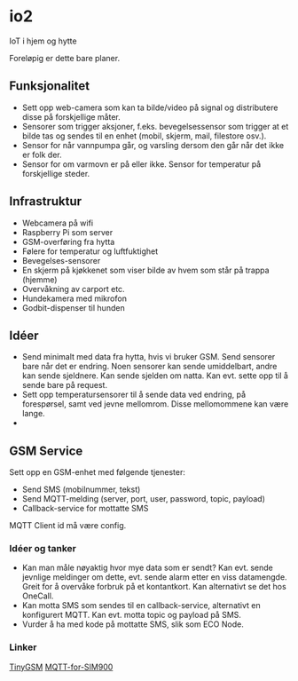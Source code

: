 # io2
IoT i hjem og hytte

Foreløpig er dette bare planer.

## Funksjonalitet

* Sett opp web-camera som kan ta bilde/video på signal og distributere disse på forskjellige måter.
* Sensorer som trigger aksjoner, f.eks. bevegelsessensor som trigger at et bilde tas og sendes til en enhet (mobil, skjerm, mail, filestore osv.).
* Sensor for når vannpumpa går, og varsling dersom den går når det ikke er folk der.
* Sensor for om varmovn er på eller ikke.
Sensor for temperatur på forskjellige steder.

## Infrastruktur

* Webcamera på wifi
* Raspberry Pi som server
* GSM-overføring fra hytta
* Følere for temperatur og luftfuktighet
* Bevegelses-sensorer
* En skjerm på kjøkkenet som viser bilde av hvem som står på trappa (hjemme)
* Overvåkning av carport etc.
* Hundekamera med mikrofon
* Godbit-dispenser til hunden

## Idéer

* Send minimalt med data fra hytta, hvis vi bruker GSM. Send sensorer bare når det er endring. Noen sensorer kan sende umiddelbart, andre kan sende sjeldnere. Kan sende sjelden om natta. Kan evt. sette opp til å sende bare på request.
* Sett opp temperatursensorer til å sende data ved endring, på forespørsel, samt ved jevne mellomrom. Disse mellomommene kan være lange.
* 

## GSM Service

Sett opp en GSM-enhet med følgende tjenester:

* Send SMS (mobilnummer, tekst)
* Send MQTT-melding (server, port, user, password, topic, payload)
* Callback-service for mottatte SMS

MQTT Client id må være config. 

### Idéer og tanker

* Kan man måle nøyaktig hvor mye data som er sendt? Kan evt. sende jevnlige meldinger om dette, evt. sende alarm etter en viss datamengde. Greit for å overvåke forbruk på et kontantkort. Kan alternativt se det hos OneCall.
* Kan motta SMS som sendes til en callback-service, alternativt en konfigurert MQTT. Kan evt. motta topic og payload på SMS.
* Vurder å ha med kode på mottatte SMS, slik som ECO Node.

### Linker

[TinyGSM](https://github.com/vshymanskyy/TinyGSM)
[MQTT-for-SIM900](https://github.com/andyduino/MQTT-for-SIM900)




